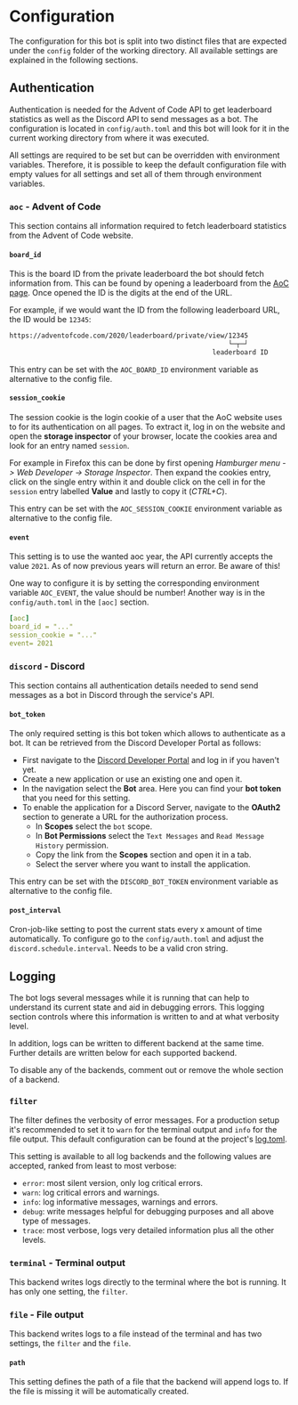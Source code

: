# Configuration

The configuration for this bot is split into two distinct files that are expected under the `config`
folder of the working directory. All available settings are explained in the following sections.

## Authentication

Authentication is needed for the Advent of Code API to get leaderboard statistics as well as the Discord API to send messages as a bot. The configuration is located in `config/auth.toml` and this
bot will look for it in the current working directory from where it was executed.

All settings are required to be set but can be overridden with environment variables. Therefore, it
is possible to keep the default configuration file with empty values for all settings and set all of
them through environment variables.

### `aoc` - Advent of Code

This section contains all information required to fetch leaderboard statistics from the Advent of
Code website.

#### `board_id`

This is the board ID from the private leaderboard the bot should fetch information from. This can
be found by opening a leaderboard from the [AoC page]. Once opened the ID is the digits at the end
of the URL.

For example, if we would want the ID from the following leaderboard URL, the ID would be `12345`:

```txt
https://adventofcode.com/2020/leaderboard/private/view/12345
                                                       └─┬─┘
                                                   leaderboard ID
```

This entry can be set with the `AOC_BOARD_ID` environment variable as alternative to the config
file.

[AoC page]: https://adventofcode.com/2020/leaderboard/private

#### `session_cookie`

The session cookie is the login cookie of a user that the AoC website uses to for its authentication
on all pages. To extract it, log in on the website and open the **storage inspector** of your
browser, locate the cookies area and look for an entry named `session`.

For example in Firefox this can be done by first opening _Hamburger menu -> Web Developer ->
Storage Inspector_. Then expand the cookies entry, click on the single entry within it and
double click on the cell in for the `session` entry labelled **Value** and lastly to copy it
(_CTRL+C_).

This entry can be set with the `AOC_SESSION_COOKIE` environment variable as alternative to the
config file.

#### `event`

This setting is to use the wanted aoc year, the API currently accepts the value `2021`. As of now 
previous years will return an error. Be aware of this! 

One way to configure it is by setting the corresponding environment variable `AOC_EVENT`, the value
should be number! Another way is in the `config/auth.toml` in the `[aoc]` section.

```yaml
[aoc]
board_id = "..."
session_cookie = "..."
event= 2021
```

### `discord` - Discord

This section contains all authentication details needed to send send messages as a bot in Discord
through the service's API.

#### `bot_token`

The only required setting is this bot token which allows to authenticate as a bot. It can be
retrieved from the Discord Developer Portal as follows:

- First navigate to the [Discord Developer Portal] and log in if you haven't yet.
- Create a new application or use an existing one and open it.
- In the navigation select the **Bot** area. Here you can find your **bot token** that you need for
  this setting.
- To enable the application for a Discord Server, navigate to the **OAuth2** section to generate a
  URL for the authorization process.
  - In **Scopes** select the `bot` scope.
  - In **Bot Permissions** select the `Text Messages` and `Read Message History` permission.
  - Copy the link from the **Scopes** section and open it in a tab.
  - Select the server where you want to install the application.

This entry can be set with the `DISCORD_BOT_TOKEN` environment variable as alternative to the config
file.

[Discord Developer Portal]: https://discord.com/developers/applications

#### `post_interval`

Cron-job-like setting to post the current stats every x amount of time automatically. To configure
go to the `config/auth.toml` and adjust the `discord.schedule.interval`. Needs to be a valid cron string.

## Logging

The bot logs several messages while it is running that can help to understand its current state and
aid in debugging errors. This logging section controls where this information is written to and at
what verbosity level.

In addition, logs can be written to different backend at the same time. Further details are written
below for each supported backend.

To disable any of the backends, comment out or remove the whole section of a backend.

### `filter`

The filter defines the verbosity of error messages. For a production setup it's recommended to set
it to `warn` for the terminal output and `info` for the file output. This default configuration can
be found at the project's [log.toml](config/log.toml).

This setting is available to all log backends and the following values are accepted, ranked from
least to most verbose:

- `error`: most silent version, only log critical errors.
- `warn`: log critical errors and warnings.
- `info`: log informative messages, warnings and errors.
- `debug`: write messages helpful for debugging purposes and all above type of messages.
- `trace`: most verbose, logs very detailed information plus all the other levels.

### `terminal` - Terminal output

This backend writes logs directly to the terminal where the bot is running. It has only one setting,
the `filter`.

### `file` - File output

This backend writes logs to a file instead of the terminal and has two settings, the `filter` and
the `file`.

#### `path`

This setting defines the path of a file that the backend will append logs to. If the file is missing
it will be automatically created.
